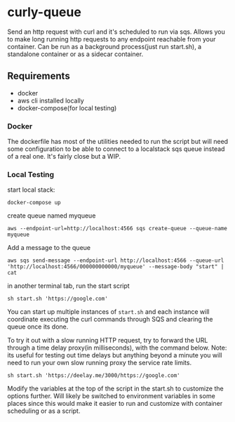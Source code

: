 # curly-queue
Send an http request with curl and it's scheduled to run via sqs. Allows you to make long running http requests to any endpoint reachable from your container. Can be run as a background process(just run start.sh), a standalone container or as a sidecar container.

## Requirements
- docker
- aws cli installed locally
- docker-compose(for local testing)

### Docker

The dockerfile has most of the utilities needed to run the script but will need some configuration to be able to connect to a localstack sqs queue instead of a real one. It's fairly close but a WIP. 


### Local Testing

start local stack:
```
docker-compose up
```

create queue named myqueue
```
aws --endpoint-url=http://localhost:4566 sqs create-queue --queue-name myqueue
```

Add a message to the queue

```
aws sqs send-message --endpoint-url http://localhost:4566 --queue-url 'http://localhost:4566/000000000000/myqueue' --message-body "start" | cat
```

in another terminal tab, run the start script
```
sh start.sh 'https://google.com'

```

You can start up multiple instances of `start.sh` and each instance will coordinate executing the curl commands through SQS and clearing the queue once its done.

To try it out with a slow running HTTP request, try to forward the URL through a time delay proxy(in milliseconds), with the command below. Note: its useful for testing out time delays but anything beyond a minute you will need to run your own slow running proxy the service rate limits.
```
sh start.sh 'https://deelay.me/3000/https://google.com'
```

Modify the variables at the top of the script in the start.sh to customize the options further. Will likely be switched to environment variables in some places since this would make it easier to run and customize with container scheduling  or as a script.
